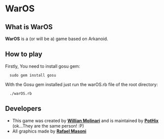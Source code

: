 # WarOS

## What is WarOS ##

**WarOS** is a (or will be a) game based on Arkanoid.

## How to play ##

Firstly, You need to install gosu gem:

      sudo gem install gosu

With the Gosu gem installed just run the warOS.rb file of the root directory:

      ./warOS.rb

## Developers ##

- This game was created by **[Willian Molinari](http://pothix.com/blog)** and is maintained by **[PotHix](http://pothix.com/blog)** (ok...They are the same person! :P)
- All graphics made by **[Rafael Masoni](http://rafaelmasoni.com/)**
